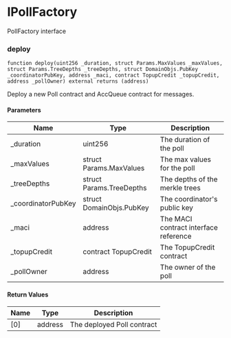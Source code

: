 # IPollFactory

PollFactory interface

### deploy

```solidity
function deploy(uint256 _duration, struct Params.MaxValues _maxValues, struct Params.TreeDepths _treeDepths, struct DomainObjs.PubKey _coordinatorPubKey, address _maci, contract TopupCredit _topupCredit, address _pollOwner) external returns (address)
```

Deploy a new Poll contract and AccQueue contract for messages.

#### Parameters

| Name                | Type                     | Description                           |
| ------------------- | ------------------------ | ------------------------------------- |
| \_duration          | uint256                  | The duration of the poll              |
| \_maxValues         | struct Params.MaxValues  | The max values for the poll           |
| \_treeDepths        | struct Params.TreeDepths | The depths of the merkle trees        |
| \_coordinatorPubKey | struct DomainObjs.PubKey | The coordinator's public key          |
| \_maci              | address                  | The MACI contract interface reference |
| \_topupCredit       | contract TopupCredit     | The TopupCredit contract              |
| \_pollOwner         | address                  | The owner of the poll                 |

#### Return Values

| Name | Type    | Description                |
| ---- | ------- | -------------------------- |
| [0]  | address | The deployed Poll contract |
